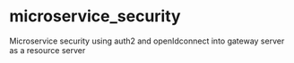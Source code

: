 # microservice_security
Microservice security using auth2 and openIdconnect into gateway server as a resource server
